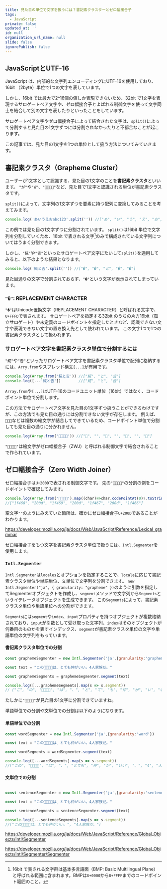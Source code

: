 ```yaml
---
title: 見た目の単位で文字を扱うには？書記素クラスターとゼロ幅接合子
tags:
  - JavaScript
private: false
updated_at: ''
id: null
organization_url_name: null
slide: false
ignorePublish: false
---
```

## JavaScriptとUTF-16
JavaScript は、内部的な文字列エンコーディングにUTF-16を使用しており、16bit （2byte）単位で1つの文字を表しています。

しかし、16bit では最大で2^16個の値しか表現できないため、32bit で1文字を表現するサロゲートペア文字や、ゼロ幅接合子とよばれる制御文字を使って文字同士を結合して別の文字を表したりといったことをしています。

サロゲートペア文字やゼロ幅接合子によって結合された文字は、`split()`によって分割すると見た目の1文字ずつには分割されなかったりと不都合なことが起こります。

この記事では、見た目の1文字を1つの単位として扱う方法についてみていきます。

## 書記素クラスタ（Grapheme Cluster）
ユーザーが1文字として認識する、見た目の1文字のことを**書記素クラスタ**といいます。
`"が"`や`"é"`、`"👨‍👩‍👧‍👦"`など、見た目で1文字と認識される単位が書記素クラスタです。

`split()`によって、文字列の1文字ずつを要素に持つ配列に変換してみることを考えてみます。
```js
console.log('あいうえおabc123'.split('')) //["あ", "い", "う", "え", "お", "a", "b", "c", "1", "2", "3"] 
```
この例では見た目の1文字ずつに分割されています。
`split()`は16bit 単位で文字列を分割していくため、16bit で表される文字[^1]のみで構成されている文字列についてはうまく分割できます。

しかし、`"𩸽"`や`"𠮷"`といったサロゲートペア文字にたいして`split()`を適用してみると、以下のような結果となります。
```js
console.log('𩸽と𠮷'.split('')) //["�", "�", "と", "�", "�"]
```
見た目通りの文字で分割されておらず、`"�"`という文字が表示されてしまっています。
### `"�"`: REPLACEMENT CHARACTER
`"�"`はUnicode置換文字（REPLACEMENT CHARACTER）と呼ばれる文字で、`U+FFFD`で表されます。
サロゲートペアを指定する32bit のうちの片方16bit（孤立サロゲート）や未定義のコードポイントを指定したときなど、認識できない文字や表現できない文字の置き換え先として使われています。
この文字1つで1つの書記素クラスタとして扱われます。

### サロゲートペア文字を書記素クラスタ単位で分割するには
`"𩸽"`や`"𠮷"`といったサロゲートペア文字を書記素クラスタ単位で配列に格納するには、`Arry.from`やスプレッド構文`[...]`が有用です。
```js
console.log(Array.from('𩸽と𠮷')) //["𩸽", "と", "𠮷"] 
console.log([...'𩸽と𠮷'])        //["𩸽", "と", "𠮷"] 
```
`Array.from`や`[...]`はUTF-16のコードユニット単位（16bit）ではなく、コードポイント単位で分割します。

この方法でサロゲートペア文字を見た目の1文字ずつ扱うことができるわけですが、この方法でも見た目の通りには分割できない文字が存在します。
例えば、`🧑‍🧑‍🧒`などは複数の絵文字が結合してできているため、コードポイント単位で分割しても見た目の通りに分かれません。
```js
console.log(Array.from('👨‍👩‍👧‍👦')) //["👨", "‍", "👩", "‍", "👧", "‍", "👦"] 
```
`"👨‍👩‍👧‍👦"`は絵文字がゼロ幅接合子（ZWJ）と呼ばれる制御文字で結合されることで作られています。

## ゼロ幅接合子（Zero Width Joiner）
ゼロ幅接合子は`U+200D`で表される制御文字です。
先の`"👨‍👩‍👧‍👦"`の分割の例をコードポイントで確認してみます。
```js
console.log(Array.from('👨‍👩‍👧‍👦').map((char)=>char.codePointAt(0)?.toString(16))) 
//["1f468", "200d", "1f469", "200d", "1f467", "200d", "1f466"]
```
空文字`""`のようにみえていた箇所は、確かにゼロ幅接合子`U+200D`であることがわかります。

https://developer.mozilla.org/ja/docs/Web/JavaScript/Reference/Lexical_grammar

ゼロ幅接合子をもつ文字を書記素クラスタ単位で扱うには、`Intl.Segmenter`を使用します。

### `Intl.Segmenter`
`Intl.Segmenter`は`locales`とオプションを指定することで、`locale`に応じて書記素クラスタ単位や単語単位、文単位で文字列を分割できます。
`new Intl.Segmenter("ja", { granularity: "grapheme" })`のように引数を指定してSegmenterオブジェクトを作成し、`segment`メソッドで文字列から`Segments`というイテレータオブジェクトを生成できます。
この`Segments`によって、書記素クラスタ単位や単語単位への分割ができます。

`Segments`には`segment`や`index`、`input`プロパティを持つオブジェクトが複数格納されており、`input`が引数として受け取った文字列、`index`はそのオブジェクトが何番目のものかを表すインデックス、`segment`が書記素クラスタ単位の文字や単語単位の文字列をもっています。
#### 書記素クラスタ単位での分割
```js
const graphemeSegmenter = new Intl.Segmenter('ja',{granularity:'grapheme'})

const text = "この👨‍👩‍👧‍👦は、とても仲がいい。4人家族だ。"

const graphemeSegments = graphemeSegmenter.segment(text)

console.log([...graphemeSegments].map(s => s.segment))
// ["こ", "の", "👨‍👩‍👧‍👦", "は", "、", "と", "て", "も", "仲", "が", "い", "い", "。", "4", "人", "家", "族", "だ", "。"]
```
たしかに`"👨‍👩‍👧‍👦"`が見た目の1文字に分割できていますね。

単語単位での分割や文単位での分割は以下のようになります。
#### 単語単位での分割
```js
const wordSegmenter = new Intl.Segmenter('ja',{granularity:'word'})

const text = "この👨‍👩‍👧‍👦は、とても仲がいい。4人家族だ。"

const wordSegments = wordSegmenter.segment(text)

console.log([...wordSegments].map(s => s.segment))
//["この", "👨‍👩‍👧‍👦", "は", "、", "とても", "仲", "が", "いい", "。", "4", "人", "家族", "だ", "。"]
```
#### 文単位での分割
```js

const sentenceSegmenter = new Intl.Segmenter('ja',{granularity:'sentence'})

const text = "この👨‍👩‍👧‍👦は、とても仲がいい。4人家族だ。"

const sentenceSegments = sentenceSegmenter.segment(text)

console.log([...sentenceSegments].map(s => s.segment))
//["この👨‍👩‍👧‍👦は、とても仲がいい。", "4人家族だ。"] 
```

https://developer.mozilla.org/ja/docs/Web/JavaScript/Reference/Global_Objects/Intl/Segmenter

https://developer.mozilla.org/ja/docs/Web/JavaScript/Reference/Global_Objects/Intl/Segmenter/Segmenter


[^1]: 16bit で表される文字群は基本多言語面（BMP: Basic Multilingual Plane）と呼ばれる範囲に含まれます。BMPは`U+0000`から`U+FFFF`までのコードポイント範囲のこと。